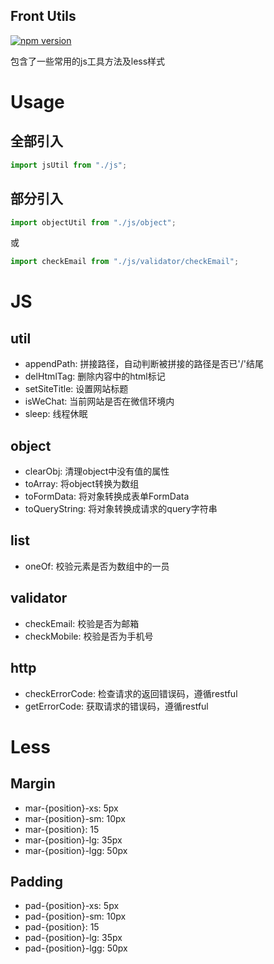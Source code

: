 Front Utils
----
[![npm version](https://badge.fury.io/js/%40gefangshuai%2Ffrontend-utils.svg)](https://badge.fury.io/js/%40gefangshuai%2Ffrontend-utils)

包含了一些常用的js工具方法及less样式

# Usage
## 全部引入
```javascript
import jsUtil from "./js";
```
## 部分引入
```javascript
import objectUtil from "./js/object";
```
或
```javascript
import checkEmail from "./js/validator/checkEmail";
```
# JS
## util
- appendPath: 拼接路径，自动判断被拼接的路径是否已'/'结尾
- delHtmlTag: 删除内容中的html标记
- setSiteTitle: 设置网站标题
- isWeChat: 当前网站是否在微信环境内
- sleep: 线程休眠

## object
- clearObj: 清理object中没有值的属性
- toArray: 将object转换为数组
- toFormData: 将对象转换成表单FormData
- toQueryString: 将对象转换成请求的query字符串

## list
- oneOf: 校验元素是否为数组中的一员

## validator
- checkEmail: 校验是否为邮箱
- checkMobile: 校验是否为手机号

## http
- checkErrorCode: 检查请求的返回错误码，遵循restful
- getErrorCode: 获取请求的错误码，遵循restful

# Less
## Margin
- mar-{position}-xs: 5px
- mar-{position}-sm: 10px
- mar-{position}: 15
- mar-{position}-lg: 35px
- mar-{position}-lgg: 50px

## Padding
- pad-{position}-xs: 5px
- pad-{position}-sm: 10px
- pad-{position}: 15
- pad-{position}-lg: 35px
- pad-{position}-lgg: 50px